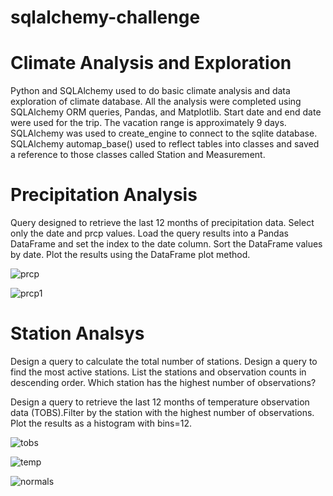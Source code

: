 
# sqlalchemy-challenge
# Climate Analysis and Exploration

Python and SQLAlchemy used to do basic climate analysis and data exploration of climate database. All the analysis were completed using SQLAlchemy ORM queries, Pandas, and Matplotlib.
Start date and end date were used for the trip. The vacation range is approximately 9 days.
SQLAlchemy was used to create_engine to connect to the sqlite database.
SQLAlchemy automap_base() used to reflect tables into classes and saved a reference to those classes called Station and Measurement.

# Precipitation Analysis

Query designed to retrieve the last 12 months of precipitation data. Select only the date and prcp values. Load the query results into a Pandas DataFrame and set the index to the date column. Sort the DataFrame values by date. Plot the results using the DataFrame plot method.

![prcp](https://user-images.githubusercontent.com/83611005/129138741-a1d15c51-aca7-46c8-9b11-92827a22e680.png)

![prcp1](https://user-images.githubusercontent.com/83611005/129243489-d146ce9e-b227-484b-827f-62fc82d99b7e.png)

# Station Analsys
Design a query to calculate the total number of stations. Design a query to find the most active stations. List the stations and observation counts in descending order.
Which station has the highest number of observations? 

Design a query to retrieve the last 12 months of temperature observation data (TOBS).Filter by the station with the highest number of observations.
Plot the results as a histogram with bins=12.

![tobs](https://user-images.githubusercontent.com/83611005/129138760-581b6434-5707-407a-b55a-f33a6aad6bd8.png)



![temp](https://user-images.githubusercontent.com/83611005/129138766-42ab93e0-c128-42c0-9433-b04c451a55f0.png)

![normals](https://user-images.githubusercontent.com/83611005/129138773-bf0f7f61-36a2-4c4e-bbd1-1f01787a6b9f.png)


